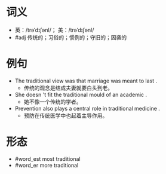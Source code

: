 # 词义
- 英：/trəˈdɪʃənl/； 美：/trəˈdɪʃənl/
- #adj 传统的；习俗的；惯例的；守旧的；因袭的
# 例句
- The traditional view was that marriage was meant to last .
	- 传统的观念是结成夫妻就要白头到老。
- She doesn 't fit the traditional mould of an academic .
	- 她不像一个传统的学者。
- Prevention also plays a central role in traditional medicine .
	- 预防在传统医学中也起着主导作用。
# 形态
- #word_est most traditional
- #word_er more traditional 
